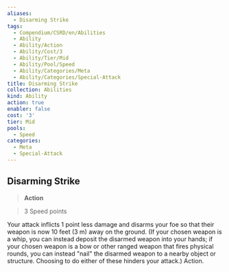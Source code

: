 ```yaml
---
aliases:
  - Disarming Strike
tags:
  - Compendium/CSRD/en/Abilities
  - Ability
  - Ability/Action
  - Ability/Cost/3
  - Ability/Tier/Mid
  - Ability/Pool/Speed
  - Ability/Categories/Meta
  - Ability/Categories/Special-Attack
title: Disarming Strike
collection: Abilities
kind: Ability
action: true
enabler: false
cost: '3'
tier: Mid
pools:
  - Speed
categories:
  - Meta
  - Special-Attack
---
```

## Disarming Strike    
>**Action**    
>3 Speed points  
    
Your attack inflicts 1 point less damage and disarms your foe so that their weapon is now 10 feet (3 m) away on the ground. (If your chosen weapon is a whip, you can instead deposit the disarmed weapon into your hands; if your chosen weapon is a bow or other ranged weapon that fires physical rounds, you can instead "nail" the disarmed weapon to a nearby object or structure. Choosing to do either of these hinders your attack.) Action.